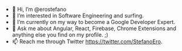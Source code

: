 - 👋 Hi, I’m @erostefano
- 👀 I’m interested in Software Engineering and surfing.
- 🌱 I’m currently on my way to become a Google Developer Expert.
- 💬 Ask me about Angular, React, Firebase, Chrome Extensions and anything else you find on my profile. ;)
- 📫 Reach me through Twitter https://twitter.com/StefanoEro.

<!---
erostefano/erostefano is a ✨ special ✨ repository because its `README.md` (this file) appears on your GitHub profile.
You can click the Preview link to take a look at your changes.
--->
